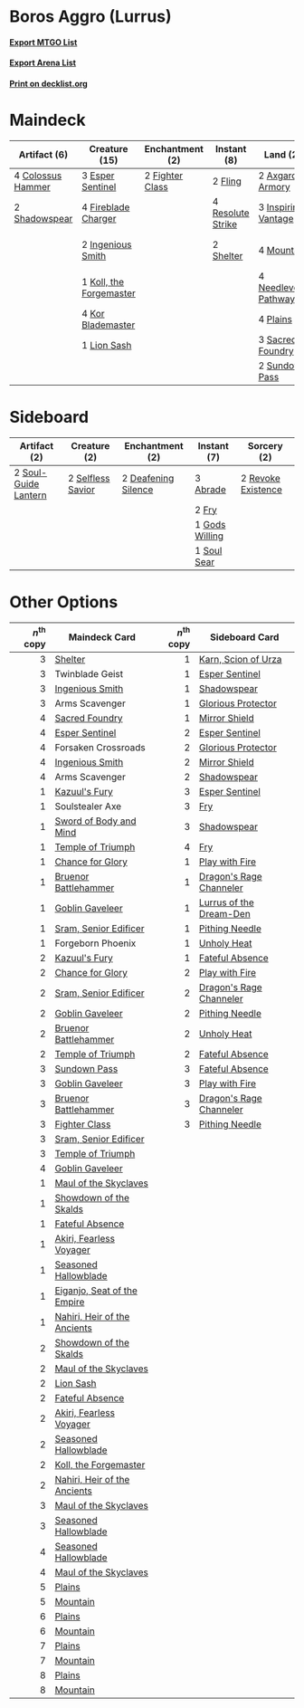 # Boros Aggro (Lurrus)

#### [Export MTGO List](../collection/Boros%20Aggro%20(Lurrus)/Boros%20Aggro%20(Lurrus).txt)
#### [Export Arena List](../collection/Boros%20Aggro%20(Lurrus)/Boros%20Aggro%20(Lurrus)_arena.txt)
#### [Print on decklist.org](http://decklist.org/?deckmain=2%09Arms%20Scavenger%0A2%09Axgard%20Armory%0A4%09Colossus%20Hammer%0A3%09Esper%20Sentinel%0A2%09Fighter%20Class%0A4%09Fireblade%20Charger%0A2%09Fling%0A3%09Forsaken%20Crossroads%0A2%09Ingenious%20Smith%0A3%09Inspiring%20Vantage%0A1%09Koll,%20the%20Forgemaster%0A4%09Kor%20Blademaster%0A1%09Lion%20Sash%0A4%09Mountain%0A4%09Needleverge%20Pathway%0A4%09Plains%0A4%09Resolute%20Strike%0A3%09Sacred%20Foundry%0A2%09Shadowspear%0A2%09Shelter%0A2%09Sundown%20Pass%0A2%09Twinblade%20Geist&deckside=3%09Abrade%0A2%09Deafening%20Silence%0A2%09Fry%0A1%09Gods%20Willing%0A2%09Revoke%20Existence%0A2%09Selfless%20Savior%0A1%09Soul%20Sear%0A2%09Soul-Guide%20Lantern)
# Maindeck

|                                        Artifact (6)                                        |                                          Creature (15)                                           |                                     Enchantment (2)                                      |                                        Instant (8)                                         |                                           Land (22)                                            |     Unknown (7)     |
|--------------------------------------------------------------------------------------------|--------------------------------------------------------------------------------------------------|------------------------------------------------------------------------------------------|--------------------------------------------------------------------------------------------|------------------------------------------------------------------------------------------------|---------------------|
|4 [Colossus Hammer](http://gatherer.wizards.com/Pages/Card/Details.aspx?multiverseid=466977)|3 [Esper Sentinel](http://gatherer.wizards.com/Pages/Card/Details.aspx?multiverseid=522088)       |2 [Fighter Class](http://gatherer.wizards.com/Pages/Card/Details.aspx?multiverseid=527509)|2 [Fling](http://gatherer.wizards.com/Pages/Card/Details.aspx?multiverseid=426834)          |2 [Axgard Armory](http://gatherer.wizards.com/Pages/Card/Details.aspx?multiverseid=503866)      |2 Arms Scavenger     |
|2 [Shadowspear](http://gatherer.wizards.com/Pages/Card/Details.aspx?multiverseid=476487)    |4 [Fireblade Charger](http://gatherer.wizards.com/Pages/Card/Details.aspx?multiverseid=491779)    |                                                                                          |4 [Resolute Strike](http://gatherer.wizards.com/Pages/Card/Details.aspx?multiverseid=491660)|3 [Inspiring Vantage](http://gatherer.wizards.com/Pages/Card/Details.aspx?multiverseid=417819)  |3 Forsaken Crossroads|
|                                                                                            |2 [Ingenious Smith](http://gatherer.wizards.com/Pages/Card/Details.aspx?multiverseid=527308)      |                                                                                          |2 [Shelter](http://gatherer.wizards.com/Pages/Card/Details.aspx?multiverseid=413571)        |4 [Mountain](http://gatherer.wizards.com/Pages/Card/Details.aspx?multiverseid=439859)           |2 Twinblade Geist    |
|                                                                                            |1 [Koll, the Forgemaster](http://gatherer.wizards.com/Pages/Card/Details.aspx?multiverseid=503836)|                                                                                          |                                                                                            |4 [Needleverge Pathway](http://gatherer.wizards.com/Pages/Card/Details.aspx?multiverseid=491918)|                     |
|                                                                                            |4 [Kor Blademaster](http://gatherer.wizards.com/Pages/Card/Details.aspx?multiverseid=491644)      |                                                                                          |                                                                                            |4 [Plains](http://gatherer.wizards.com/Pages/Card/Details.aspx?multiverseid=439856)             |                     |
|                                                                                            |1 [Lion Sash](http://gatherer.wizards.com/Pages/Card/Details.aspx?multiverseid=548319)            |                                                                                          |                                                                                            |3 [Sacred Foundry](http://gatherer.wizards.com/Pages/Card/Details.aspx?multiverseid=405106)     |                     |
|                                                                                            |                                                                                                  |                                                                                          |                                                                                            |2 [Sundown Pass](http://gatherer.wizards.com/Pages/Card/Details.aspx?multiverseid=541142)       |                     |


# Sideboard

|                                         Artifact (2)                                          |                                        Creature (2)                                        |                                       Enchantment (2)                                        |                                       Instant (7)                                       |                                         Sorcery (2)                                         |
|-----------------------------------------------------------------------------------------------|--------------------------------------------------------------------------------------------|----------------------------------------------------------------------------------------------|-----------------------------------------------------------------------------------------|---------------------------------------------------------------------------------------------|
|2 [Soul-Guide Lantern](http://gatherer.wizards.com/Pages/Card/Details.aspx?multiverseid=476488)|2 [Selfless Savior](http://gatherer.wizards.com/Pages/Card/Details.aspx?multiverseid=485359)|2 [Deafening Silence](http://gatherer.wizards.com/Pages/Card/Details.aspx?multiverseid=472972)|3 [Abrade](http://gatherer.wizards.com/Pages/Card/Details.aspx?multiverseid=430772)      |2 [Revoke Existence](http://gatherer.wizards.com/Pages/Card/Details.aspx?multiverseid=378397)|
|                                                                                               |                                                                                            |                                                                                              |2 [Fry](http://gatherer.wizards.com/Pages/Card/Details.aspx?multiverseid=466894)         |                                                                                             |
|                                                                                               |                                                                                            |                                                                                              |1 [Gods Willing](http://gatherer.wizards.com/Pages/Card/Details.aspx?multiverseid=442005)|                                                                                             |
|                                                                                               |                                                                                            |                                                                                              |1 [Soul Sear](http://gatherer.wizards.com/Pages/Card/Details.aspx?multiverseid=485483)   |                                                                                             |


# Other Options

|*n*<sup>th</sup> copy|                                             Maindeck Card                                             |*n*<sup>th</sup> copy|                                          Sideboard Card                                          |
|--------------------:|-------------------------------------------------------------------------------------------------------|--------------------:|--------------------------------------------------------------------------------------------------|
|                    3|[Shelter](http://gatherer.wizards.com/Pages/Card/Details.aspx?multiverseid=413571)                     |                    1|[Karn, Scion of Urza](http://gatherer.wizards.com/Pages/Card/Details.aspx?multiverseid=442889)    |
|                    3|Twinblade Geist                                                                                        |                    1|[Esper Sentinel](http://gatherer.wizards.com/Pages/Card/Details.aspx?multiverseid=522088)         |
|                    3|[Ingenious Smith](http://gatherer.wizards.com/Pages/Card/Details.aspx?multiverseid=527308)             |                    1|[Shadowspear](http://gatherer.wizards.com/Pages/Card/Details.aspx?multiverseid=476487)            |
|                    3|Arms Scavenger                                                                                         |                    1|[Glorious Protector](http://gatherer.wizards.com/Pages/Card/Details.aspx?multiverseid=503616)     |
|                    4|[Sacred Foundry](http://gatherer.wizards.com/Pages/Card/Details.aspx?multiverseid=405106)              |                    1|[Mirror Shield](http://gatherer.wizards.com/Pages/Card/Details.aspx?multiverseid=476485)          |
|                    4|[Esper Sentinel](http://gatherer.wizards.com/Pages/Card/Details.aspx?multiverseid=522088)              |                    2|[Esper Sentinel](http://gatherer.wizards.com/Pages/Card/Details.aspx?multiverseid=522088)         |
|                    4|Forsaken Crossroads                                                                                    |                    2|[Glorious Protector](http://gatherer.wizards.com/Pages/Card/Details.aspx?multiverseid=503616)     |
|                    4|[Ingenious Smith](http://gatherer.wizards.com/Pages/Card/Details.aspx?multiverseid=527308)             |                    2|[Mirror Shield](http://gatherer.wizards.com/Pages/Card/Details.aspx?multiverseid=476485)          |
|                    4|Arms Scavenger                                                                                         |                    2|[Shadowspear](http://gatherer.wizards.com/Pages/Card/Details.aspx?multiverseid=476487)            |
|                    1|[Kazuul's Fury](http://gatherer.wizards.com/Pages/Card/Details.aspx?multiverseid=491786)               |                    3|[Esper Sentinel](http://gatherer.wizards.com/Pages/Card/Details.aspx?multiverseid=522088)         |
|                    1|Soulstealer Axe                                                                                        |                    3|[Fry](http://gatherer.wizards.com/Pages/Card/Details.aspx?multiverseid=466894)                    |
|                    1|[Sword of Body and Mind](http://gatherer.wizards.com/Pages/Card/Details.aspx?multiverseid=425821)      |                    3|[Shadowspear](http://gatherer.wizards.com/Pages/Card/Details.aspx?multiverseid=476487)            |
|                    1|[Temple of Triumph](http://gatherer.wizards.com/Pages/Card/Details.aspx?multiverseid=373560)           |                    4|[Fry](http://gatherer.wizards.com/Pages/Card/Details.aspx?multiverseid=466894)                    |
|                    1|[Chance for Glory](http://gatherer.wizards.com/Pages/Card/Details.aspx?multiverseid=452909)            |                    1|[Play with Fire](http://gatherer.wizards.com/Pages/Card/Details.aspx?multiverseid=534933)         |
|                    1|[Bruenor Battlehammer](http://gatherer.wizards.com/Pages/Card/Details.aspx?multiverseid=527506)        |                    1|[Dragon's Rage Channeler](http://gatherer.wizards.com/Pages/Card/Details.aspx?multiverseid=522197)|
|                    1|[Goblin Gaveleer](http://gatherer.wizards.com/Pages/Card/Details.aspx?multiverseid=194373)             |                    1|[Lurrus of the Dream-Den](http://gatherer.wizards.com/Pages/Card/Details.aspx?multiverseid=479746)|
|                    1|[Sram, Senior Edificer](http://gatherer.wizards.com/Pages/Card/Details.aspx?multiverseid=423690)       |                    1|[Pithing Needle](http://gatherer.wizards.com/Pages/Card/Details.aspx?multiverseid=129526)         |
|                    1|Forgeborn Phoenix                                                                                      |                    1|[Unholy Heat](http://gatherer.wizards.com/Pages/Card/Details.aspx?multiverseid=522221)            |
|                    2|[Kazuul's Fury](http://gatherer.wizards.com/Pages/Card/Details.aspx?multiverseid=491786)               |                    1|[Fateful Absence](http://gatherer.wizards.com/Pages/Card/Details.aspx?multiverseid=534774)        |
|                    2|[Chance for Glory](http://gatherer.wizards.com/Pages/Card/Details.aspx?multiverseid=452909)            |                    2|[Play with Fire](http://gatherer.wizards.com/Pages/Card/Details.aspx?multiverseid=534933)         |
|                    2|[Sram, Senior Edificer](http://gatherer.wizards.com/Pages/Card/Details.aspx?multiverseid=423690)       |                    2|[Dragon's Rage Channeler](http://gatherer.wizards.com/Pages/Card/Details.aspx?multiverseid=522197)|
|                    2|[Goblin Gaveleer](http://gatherer.wizards.com/Pages/Card/Details.aspx?multiverseid=194373)             |                    2|[Pithing Needle](http://gatherer.wizards.com/Pages/Card/Details.aspx?multiverseid=129526)         |
|                    2|[Bruenor Battlehammer](http://gatherer.wizards.com/Pages/Card/Details.aspx?multiverseid=527506)        |                    2|[Unholy Heat](http://gatherer.wizards.com/Pages/Card/Details.aspx?multiverseid=522221)            |
|                    2|[Temple of Triumph](http://gatherer.wizards.com/Pages/Card/Details.aspx?multiverseid=373560)           |                    2|[Fateful Absence](http://gatherer.wizards.com/Pages/Card/Details.aspx?multiverseid=534774)        |
|                    3|[Sundown Pass](http://gatherer.wizards.com/Pages/Card/Details.aspx?multiverseid=541142)                |                    3|[Fateful Absence](http://gatherer.wizards.com/Pages/Card/Details.aspx?multiverseid=534774)        |
|                    3|[Goblin Gaveleer](http://gatherer.wizards.com/Pages/Card/Details.aspx?multiverseid=194373)             |                    3|[Play with Fire](http://gatherer.wizards.com/Pages/Card/Details.aspx?multiverseid=534933)         |
|                    3|[Bruenor Battlehammer](http://gatherer.wizards.com/Pages/Card/Details.aspx?multiverseid=527506)        |                    3|[Dragon's Rage Channeler](http://gatherer.wizards.com/Pages/Card/Details.aspx?multiverseid=522197)|
|                    3|[Fighter Class](http://gatherer.wizards.com/Pages/Card/Details.aspx?multiverseid=527509)               |                    3|[Pithing Needle](http://gatherer.wizards.com/Pages/Card/Details.aspx?multiverseid=129526)         |
|                    3|[Sram, Senior Edificer](http://gatherer.wizards.com/Pages/Card/Details.aspx?multiverseid=423690)       |                     |                                                                                                  |
|                    3|[Temple of Triumph](http://gatherer.wizards.com/Pages/Card/Details.aspx?multiverseid=373560)           |                     |                                                                                                  |
|                    4|[Goblin Gaveleer](http://gatherer.wizards.com/Pages/Card/Details.aspx?multiverseid=194373)             |                     |                                                                                                  |
|                    1|[Maul of the Skyclaves](http://gatherer.wizards.com/Pages/Card/Details.aspx?multiverseid=491651)       |                     |                                                                                                  |
|                    1|[Showdown of the Skalds](http://gatherer.wizards.com/Pages/Card/Details.aspx?multiverseid=503845)      |                     |                                                                                                  |
|                    1|[Fateful Absence](http://gatherer.wizards.com/Pages/Card/Details.aspx?multiverseid=534774)             |                     |                                                                                                  |
|                    1|[Akiri, Fearless Voyager](http://gatherer.wizards.com/Pages/Card/Details.aspx?multiverseid=491871)     |                     |                                                                                                  |
|                    1|[Seasoned Hallowblade](http://gatherer.wizards.com/Pages/Card/Details.aspx?multiverseid=485357)        |                     |                                                                                                  |
|                    1|[Eiganjo, Seat of the Empire](http://gatherer.wizards.com/Pages/Card/Details.aspx?multiverseid=548581) |                     |                                                                                                  |
|                    1|[Nahiri, Heir of the Ancients](http://gatherer.wizards.com/Pages/Card/Details.aspx?multiverseid=491881)|                     |                                                                                                  |
|                    2|[Showdown of the Skalds](http://gatherer.wizards.com/Pages/Card/Details.aspx?multiverseid=503845)      |                     |                                                                                                  |
|                    2|[Maul of the Skyclaves](http://gatherer.wizards.com/Pages/Card/Details.aspx?multiverseid=491651)       |                     |                                                                                                  |
|                    2|[Lion Sash](http://gatherer.wizards.com/Pages/Card/Details.aspx?multiverseid=548319)                   |                     |                                                                                                  |
|                    2|[Fateful Absence](http://gatherer.wizards.com/Pages/Card/Details.aspx?multiverseid=534774)             |                     |                                                                                                  |
|                    2|[Akiri, Fearless Voyager](http://gatherer.wizards.com/Pages/Card/Details.aspx?multiverseid=491871)     |                     |                                                                                                  |
|                    2|[Seasoned Hallowblade](http://gatherer.wizards.com/Pages/Card/Details.aspx?multiverseid=485357)        |                     |                                                                                                  |
|                    2|[Koll, the Forgemaster](http://gatherer.wizards.com/Pages/Card/Details.aspx?multiverseid=503836)       |                     |                                                                                                  |
|                    2|[Nahiri, Heir of the Ancients](http://gatherer.wizards.com/Pages/Card/Details.aspx?multiverseid=491881)|                     |                                                                                                  |
|                    3|[Maul of the Skyclaves](http://gatherer.wizards.com/Pages/Card/Details.aspx?multiverseid=491651)       |                     |                                                                                                  |
|                    3|[Seasoned Hallowblade](http://gatherer.wizards.com/Pages/Card/Details.aspx?multiverseid=485357)        |                     |                                                                                                  |
|                    4|[Seasoned Hallowblade](http://gatherer.wizards.com/Pages/Card/Details.aspx?multiverseid=485357)        |                     |                                                                                                  |
|                    4|[Maul of the Skyclaves](http://gatherer.wizards.com/Pages/Card/Details.aspx?multiverseid=491651)       |                     |                                                                                                  |
|                    5|[Plains](http://gatherer.wizards.com/Pages/Card/Details.aspx?multiverseid=439856)                      |                     |                                                                                                  |
|                    5|[Mountain](http://gatherer.wizards.com/Pages/Card/Details.aspx?multiverseid=439859)                    |                     |                                                                                                  |
|                    6|[Plains](http://gatherer.wizards.com/Pages/Card/Details.aspx?multiverseid=439856)                      |                     |                                                                                                  |
|                    6|[Mountain](http://gatherer.wizards.com/Pages/Card/Details.aspx?multiverseid=439859)                    |                     |                                                                                                  |
|                    7|[Plains](http://gatherer.wizards.com/Pages/Card/Details.aspx?multiverseid=439856)                      |                     |                                                                                                  |
|                    7|[Mountain](http://gatherer.wizards.com/Pages/Card/Details.aspx?multiverseid=439859)                    |                     |                                                                                                  |
|                    8|[Plains](http://gatherer.wizards.com/Pages/Card/Details.aspx?multiverseid=439856)                      |                     |                                                                                                  |
|                    8|[Mountain](http://gatherer.wizards.com/Pages/Card/Details.aspx?multiverseid=439859)                    |                     |                                                                                                  |

